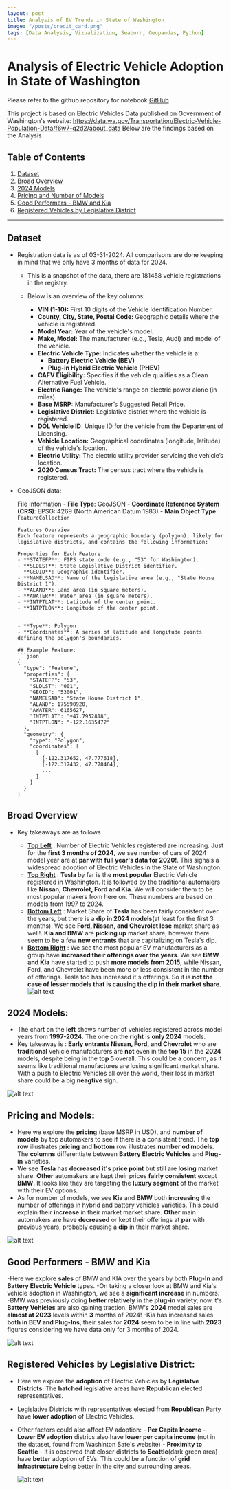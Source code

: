 ```yaml
---
layout: post
title: Analysis of EV Trends in State of Washington
image: "/posts/credit_card.png"
tags: [Data Analysis, Vizualization, Seaborn, Geopandas, Python]
---
```


# Analysis of Electric Vehicle Adoption in State of Washington


Please refer to the github repository for notebook [GitHub](https://github.com/paiatul5/credit_card_delinquency)

This project is based on Electric Vehicles Data published on Government of Washington's website: https://data.wa.gov/Transportation/Electric-Vehicle-Population-Data/f6w7-q2d2/about_data
Below are the findings based on the Analysis

## Table of Contents
1. [Dataset](#dataset)
2. [Broad Overview](#overview)
3. [2024 Models](#2024)
4. [Pricing and Number of Models](#pricing)
5. [Good Performers - BMW and Kia](#performers)
6. [Registered Vehicles by Legislative District](#density)

---

## <a id="dataset"></a> Dataset

- Registration data is as of 03-31-2024. All comparisons are done keeping in mind that we only have 3 months of data for 2024.
  - This is a snapshot of the data, there are 181458 vehicle registrations in the registry.
  
  - Below is an overview of the key columns:
  
    - **VIN (1-10):** First 10 digits of the Vehicle Identification Number.
    - **County, City, State, Postal Code:** Geographic details where the vehicle is registered.
    - **Model Year:** Year of the vehicle's model.
    - **Make, Model:** The manufacturer (e.g., Tesla, Audi) and model of the vehicle.
    - **Electric Vehicle Type:** Indicates whether the vehicle is a:
      - **Battery Electric Vehicle (BEV)**
      - **Plug-in Hybrid Electric Vehicle (PHEV)**
    - **CAFV Eligibility:** Specifies if the vehicle qualifies as a Clean Alternative Fuel Vehicle.
    - **Electric Range:** The vehicle's range on electric power alone (in miles).
    - **Base MSRP:** Manufacturer’s Suggested Retail Price.
    - **Legislative District:** Legislative district where the vehicle is registered.
    - **DOL Vehicle ID:** Unique ID for the vehicle from the Department of Licensing.
    - **Vehicle Location:** Geographical coordinates (longitude, latitude) of the vehicle's location.
    - **Electric Utility:** The electric utility provider servicing the vehicle’s location.
    - **2020 Census Tract:** The census tract where the vehicle is registered.

- GeoJSON data:

  File Information
      - **File Type**: GeoJSON
      - **Coordinate Reference System (CRS)**: EPSG::4269 (North American Datum 1983)
      - **Main Object Type**: `FeatureCollection`
      
      Features Overview
      Each feature represents a geographic boundary (polygon), likely for legislative districts, and contains the following information:
      
      Properties for Each Feature:
      - **STATEFP**: FIPS state code (e.g., "53" for Washington).
      - **SLDLST**: State Legislative District identifier.
      - **GEOID**: Geographic identifier.
      - **NAMELSAD**: Name of the legislative area (e.g., "State House District 1").
      - **ALAND**: Land area (in square meters).
      - **AWATER**: Water area (in square meters).
      - **INTPTLAT**: Latitude of the center point.
      - **INTPTLON**: Longitude of the center point.
      
      
      - **Type**: Polygon
      - **Coordinates**: A series of latitude and longitude points defining the polygon's boundaries.
      
      ## Example Feature:
      ```json
      {
        "type": "Feature",
        "properties": {
          "STATEFP": "53",
          "SLDLST": "001",
          "GEOID": "53001",
          "NAMELSAD": "State House District 1",
          "ALAND": 175590920,
          "AWATER": 6165627,
          "INTPTLAT": "+47.7952818",
          "INTPTLON": "-122.1635472"
        },
        "geometry": {
          "type": "Polygon",
          "coordinates": [
            [
              [-122.317652, 47.777618],
              [-122.317432, 47.778464],
              ...
            ]
          ]
        }
      }


## <a id="overview"></a> Broad Overview
- Key takeaways are as follows
  
   - <ins>**Top Left**</ins> : Number of Electric Vehicles registered are increasing. Just for the **first 3 months of 2024**, we see number of cars of 2024 model year are at 
                    **par with full year's data for 2020!**. This signals a widespread adoption of Electric Vehicles in the State of Washington.
   - <ins>**Top Right**</ins>  : **Tesla** by far is the **most popular** Electric Vehicle registered in Washington. It is followed by the traditional automalers like **Nissan, 
                     Chevrolet, Ford and Kia**. We will consider them to be most popular makers from here on. These numbers are based on models from 1997 to 2024.
   - <ins>**Bottom Left**</ins>  : Market Share of **Tesla** has been fairly consistent over the years, but there is a **dip in 2024 models**(at least for the first 3 months). We see 
                    **Ford, Nissan, and Chevrolet lose** market share as well!. **Kia and BMW** are **picking up** market share, however there seem to be a few **new entrants**
                    that are capitalizing on Tesla's dip.
   - <ins>**Bottom Right**</ins>  : We see the most popular EV manufacturers as a group have **increased their offerings over the years**. We see **BMW and Kia** have started to push 
                        **more models from 2015**, while Nissan, Ford, and Chevrolet have been more or less consistent in the number of offerings. Tesla too has 
                        increased it's offerings. So it is **not the case of lesser models that is causing the dip in their market share**.
![alt text](/img/posts/chart_1.png "Overview of Electric Vehicles")


## <a id="2024"></a>2024 Models:
- The chart on the **left** shows number of vehicles registered across model years from **1997-2024**. The one on the **right** is **only 2024** models.
- Key takeaway is : **Early entrants Nissan, Ford, and Chevrolet** who are **traditional** vehicle manufacturers are **not** even in the **top 15** in the **2024** models, despite being in the **top 5** overall. This could be a concern, as it seems like traditional manufactures are losing significant market share. With a push to Electric Vehicles all over the world, their loss in market share could be a big **neagtive** sign.
  
![alt text](/img/posts/chart_2.png "2024 EV")

## <a id="pricing"></a>Pricing and Models:

- Here we explore the **pricing** (base MSRP in USD), and **number of models** by top automakers to see if there is a consistent trend. The **top row** illustrates **pricing** and **bottom** row illustrates **number od models**. The **columns** differentiate between **Battery Electric Vehicles** and **Plug-in** varieties.
- We see **Tesla** has **decreased it's price point** but still are **losing** market share. **Other** automakers are kept their prices **fairly consistent** except **BMW**. It looks like they are targeting the **luxury segment** of the market with their EV options.
- As for number of models, we see **Kia** and **BMW** both **increasing** the number of offerings in hybrid and battery vehicles varieties. This could explain their **increase** in their market market share. **Other** main automakers are have **decreased** or kept their offerings at **par** with previous years, probably causing a **dip** in their market share.

 ![alt text](/img/posts/chart_3.png "Pricing") 

## <a id="performers"></a> Good Performers - BMW and Kia

-Here we explore **sales** of BMW and KIA over the years by both **Plug-In** and **Battery Electric Vehicle** types.
-On taking a closer look at BMW and Kia's vehicle adoption in Washington, we see a **significant increase** in numbers.
-BMW was previously doing **better relatively** in the **plug-in** variety, now it's **Battery Vehicles** are also gaining traction. BMW's **2024** model sales are **almost at 2023** levels within **3** months of 2024!
-Kia has increased sales **both in BEV and Plug-Ins**, their sales for **2024** seem to be in line with **2023** figures considering we have data only for 3 months of 2024.

 ![alt text](/img/posts/chart_4.png "Performers") 

## <a id="desnity"></a> Registered Vehicles by Legislative District:

- Here we explore the **adoption** of Electric Vehicles by **Legislatve Districts**. The **hatched** legislative areas have **Republican** elected representatives.
- Legislative Districts with representatives elected from **Republican** Party have **lower adoption** of Electric Vehicles.
- Other factors could also affect EV adoption:
      - **Per Capita Income** - **Lower EV adoption** districs also have **lower per capita income** (not in the dataset, found from Washinton Sate's website)
      - **Proximity to Seattle** - It is observed that closer districts to **Seattle**(dark green area) have **better** adoption of EVs. This could be a function of **grid infrastructure** being better in the city and surrounding areas.

  ![alt text](/img/posts/chart_5.png "Density") 
  

